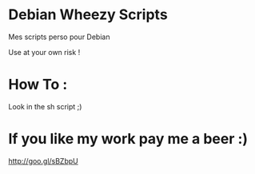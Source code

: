 Debian Wheezy Scripts
=====================

Mes scripts perso pour Debian

Use at your own risk !


How To : 
========

Look in the sh script ;)



If you like my work pay me a beer :)
====================================

http://goo.gl/sBZbpU

